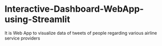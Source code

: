 # Interactive-Dashboard-WebApp-using-Streamlit
It is Web App to visualize data of tweets of people regarding various airline service providers
